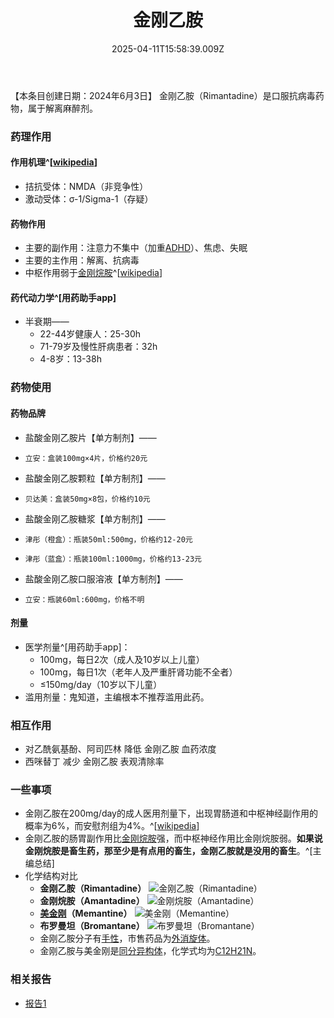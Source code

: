 ﻿---
title: 金刚乙胺
description: 
published: true
date: 2025-04-11T15:58:39.009Z
tags: 
editor: markdown
dateCreated: 2025-04-11T15:58:34.573Z
---

【本条目创建日期：2024年6月3日】
金刚乙胺（Rimantadine）是口服抗病毒药物，属于解离麻醉剂。
### 药理作用
#### 作用机理^[[wikipedia](https://en.wikipedia.org/wiki/Rimantadine)]
- 拮抗受体：NMDA（非竞争性）
- 激动受体：σ-1/Sigma-1（存疑）
#### 药物作用
- 主要的副作用：注意力不集中（加重[ADHD](https://en.wikipedia.org/wiki/Attention_deficit_hyperactivity_disorder)）、焦虑、失眠
- 主要的主作用：解离、抗病毒
- 中枢作用弱于[金刚烷胺](/drug/ATD)^[[wikipedia](https://en.wikipedia.org/wiki/Rimantadine#Side_effects)]
#### 药代动力学^[用药助手app]
- 半衰期——
  - 22-44岁健康人：25-30h
  - 71-79岁及慢性肝病患者：32h
  - 4-8岁：13-38h
### 药物使用
#### 药物品牌
- 盐酸金刚乙胺片【单方制剂】——
-     立安：盒装100mg×4片，价格约20元
- 盐酸金刚乙胺颗粒【单方制剂】——
-     贝达美：盒装50mg×8包，价格约10元
- 盐酸金刚乙胺糖浆【单方制剂】——
-     津彤（橙盒）：瓶装50ml:500mg，价格约12-20元
-     津彤（蓝盒）：瓶装100ml:1000mg，价格约13-23元
- 盐酸金刚乙胺口服溶液【单方制剂】——
-     立安：瓶装60ml:600mg，价格不明
#### 剂量
- 医学剂量^[用药助手app]：
  - 100mg，每日2次（成人及10岁以上儿童）
  - 100mg，每日1次（老年人及严重肝肾功能不全者）
  - ≤150mg/day（10岁以下儿童）
- 滥用剂量：鬼知道，主编根本不推荐滥用此药。
### 相互作用
- 对乙酰氨基酚、阿司匹林 降低 金刚乙胺 血药浓度
- 西咪替丁 减少 金刚乙胺 表观清除率
### 一些事项
- 金刚乙胺在200mg/day的成人医用剂量下，出现胃肠道和中枢神经副作用的概率为6%，而安慰剂组为4%。^[[wikipedia](https://en.wikipedia.org/wiki/Rimantadine#Side_effects)]
- 金刚乙胺的肠胃副作用比[金刚烷胺](/drug/ATD)强，而中枢神经作用比金刚烷胺弱。**如果说金刚烷胺是畜生药，那至少是有点用的畜生，金刚乙胺就是没用的畜生**。^[主编总结]
- 化学结构对比
  - **金刚乙胺（Rimantadine）** ![金刚乙胺（Rimantadine）](/imgs/金刚乙胺结构.png)
  - **金刚烷胺（Amantadine）** ![金刚烷胺（Amantadine）](/imgs/金刚烷胺结构.png)
  - **[美金刚](/drug/MMT)（Memantine）** ![美金刚（Memantine）](/imgs/美金刚结构.png)
  - **布罗曼坦（Bromantane）** ![布罗曼坦（Bromantane）](/imgs/布罗曼坦结构.png)
  - 金刚乙胺分子有[手性](https://zh.wikipedia.org/wiki/%E6%89%8B%E6%80%A7)，市售药品为[外消旋体](https://zh.wikipedia.org/wiki/%E5%A4%96%E6%B6%88%E6%97%8B%E9%AB%94)。
  - 金刚乙胺与美金刚是[同分异构体](https://en.wikipedia.org/wiki/Isomer)，化学式均为[C12H21N](https://en.wikipedia.org/wiki/C12H21N)。
  
### 相关报告
- [报告1](/report/RP001/)

